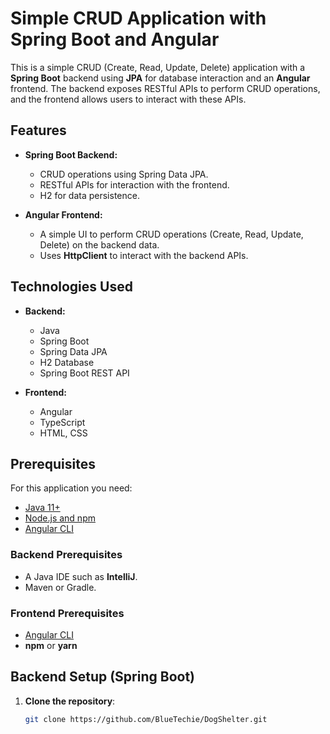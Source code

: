 # Simple CRUD Application with Spring Boot and Angular

This is a simple CRUD (Create, Read, Update, Delete) application with a **Spring Boot** backend using **JPA** for database interaction and an **Angular** frontend. The backend exposes RESTful APIs to perform CRUD operations, and the frontend allows users to interact with these APIs.

## Features

- **Spring Boot Backend:**
  - CRUD operations using Spring Data JPA.
  - RESTful APIs for interaction with the frontend.
  - H2 for data persistence.
  
- **Angular Frontend:**
  - A simple UI to perform CRUD operations (Create, Read, Update, Delete) on the backend data.
  - Uses **HttpClient** to interact with the backend APIs.

## Technologies Used

- **Backend:**
  - Java
  - Spring Boot
  - Spring Data JPA
  - H2 Database
  - Spring Boot REST API
  
- **Frontend:**
  - Angular
  - TypeScript
  - HTML, CSS

## Prerequisites

For this application you need:

- [Java 11+](https://adoptopenjdk.net/)
- [Node.js and npm](https://nodejs.org/en/)
- [Angular CLI](https://angular.io/cli)

### Backend Prerequisites

- A Java IDE such as **IntelliJ**.
- Maven or Gradle.

### Frontend Prerequisites

- [Angular CLI](https://angular.io/cli)
- **npm** or **yarn**

## Backend Setup (Spring Boot)

1. **Clone the repository**:

   ```bash
   git clone https://github.com/BlueTechie/DogShelter.git
